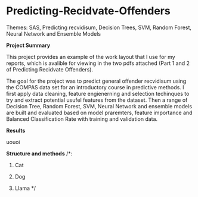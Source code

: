# Predicting-Recidvate-Offenders

Themes: SAS, Predicting recvidisum, Decision Trees, SVM, Random Forest, Neural Network and Ensemble Models

**Project Summary**

This project provides an example of the work layout that I use for my reports, which is avalible for viewing in the two pdfs attached (Part 1 and 2 of Predicting Recidvate Offenders).

The goal for the project was to predict general offender recvidisum using the COMPAS data set for an introductory course in predictive methods. I first apply data cleaning, feature engienerning and selection techinques to try and extract potential usufel features from the dataset. Then a range of Decision Tree, Random Forest, SVM, Neural Network and ensemble models are built and evaluated based on model praremters, feature importance and Balanced Classification Rate with training and validation data. 

**Results**

uouoi

**Structure and methods**
/*:
  1. Cat
  2. Dog
     
  3. Llama
 */

